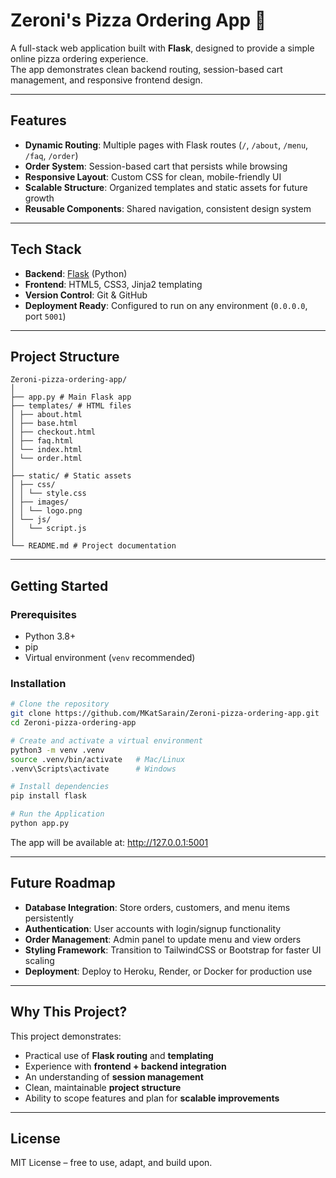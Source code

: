 # Zeroni's Pizza Ordering App 🍕

A full-stack web application built with **Flask**, designed to provide a simple online pizza ordering experience.  
The app demonstrates clean backend routing, session-based cart management, and responsive frontend design.

---

## Features 
- **Dynamic Routing**: Multiple pages with Flask routes (`/`, `/about`, `/menu`, `/faq`, `/order`)
- **Order System**: Session-based cart that persists while browsing
- **Responsive Layout**: Custom CSS for clean, mobile-friendly UI
- **Scalable Structure**: Organized templates and static assets for future growth
- **Reusable Components**: Shared navigation, consistent design system

---

## Tech Stack 
- **Backend**: [Flask](https://flask.palletsprojects.com/) (Python)
- **Frontend**: HTML5, CSS3, Jinja2 templating
- **Version Control**: Git & GitHub
- **Deployment Ready**: Configured to run on any environment (`0.0.0.0`, port `5001`)

---

## Project Structure 

```
Zeroni-pizza-ordering-app/
│
├── app.py # Main Flask app
├── templates/ # HTML files
│ ├── about.html
│ ├── base.html
│ ├── checkout.html
│ ├── faq.html
│ └── index.html
│ └── order.html
│
├── static/ # Static assets
│ ├── css/
│ │ └── style.css
│ ├── images/
│ │ └── logo.png
│ └── js/
│   └── script.js
│
└── README.md # Project documentation
```

---

## Getting Started 

### Prerequisites
- Python 3.8+
- pip
- Virtual environment (`venv` recommended)

### Installation
```bash
# Clone the repository
git clone https://github.com/MKatSarain/Zeroni-pizza-ordering-app.git
cd Zeroni-pizza-ordering-app

# Create and activate a virtual environment
python3 -m venv .venv
source .venv/bin/activate   # Mac/Linux
.venv\Scripts\activate      # Windows

# Install dependencies
pip install flask

# Run the Application
python app.py
```

The app will be available at: http://127.0.0.1:5001

---

## Future Roadmap 
- **Database Integration**: Store orders, customers, and menu items persistently  
- **Authentication**: User accounts with login/signup functionality  
- **Order Management**: Admin panel to update menu and view orders  
- **Styling Framework**: Transition to TailwindCSS or Bootstrap for faster UI scaling  
- **Deployment**: Deploy to Heroku, Render, or Docker for production use  

---

## Why This Project? 
This project demonstrates:
- Practical use of **Flask routing** and **templating**  
- Experience with **frontend + backend integration**  
- An understanding of **session management**  
- Clean, maintainable **project structure**  
- Ability to scope features and plan for **scalable improvements**  

---

## License 
MIT License – free to use, adapt, and build upon.